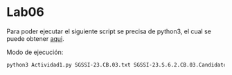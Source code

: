 # Lab06

Para poder ejecutar el siguiente script se precisa de python3, el cual se puede obtener [aqui](https://www.python.org/downloads/).

Modo de ejecución:

```bash
python3 Actividad1.py SGSSI-23.CB.03.txt SGSSI-23.S.6.2.CB.03.Candidatos
```